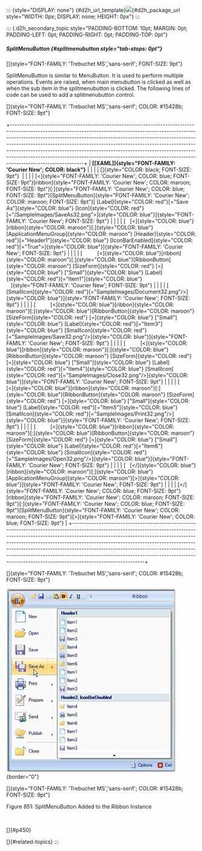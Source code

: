 ::: {style="DISPLAY: none"}
[](ms-xhelp:///?Id=d2h_url_template){#d2h_url_template}![](!package_url!){#d2h_package_url style="WIDTH: 0px; DISPLAY: none; HEIGHT: 0px"}
:::

::: {.d2h_secondary_topic style="PADDING-BOTTOM: 10pt; MARGIN: 0pt; PADDING-LEFT: 0pt; PADDING-RIGHT: 0pt; PADDING-TOP: 0pt"}
##### SplitMenuButton {#splitmenubutton style="tab-stops: 0pt"}

[]{style="FONT-FAMILY: 'Trebuchet MS','sans-serif'; FONT-SIZE: 9pt"} 

SplitMenuButton is similar to MenuButton. It is used to perform multiple operations. Events are raised, when main menubutton is clicked as well as when the sub item in the splitmenubutton is clicked. The following lines of code can be used to add a splitmenubutton control.

[]{style="FONT-FAMILY: 'Trebuchet MS','sans-serif'; COLOR: #15428b; FONT-SIZE: 9pt"} 

+------------------------------------------------------------------------------------------------------------------------------------------------------------------------------------------------------------------------------------------------------------------------------------------------------------------------------------------------------------------------------------------------------------------------------------------------------------------------------------------------------------------+
| **[\[XAML\]]{style="FONT-FAMILY: 'Courier New'; COLOR: black"}**                                                                                                                                                                                                                                                                                                                                                                                                                                                 |
|                                                                                                                                                                                                                                                                                                                                                                                                                                                                                                                  |
| []{style="COLOR: black; FONT-SIZE: 9pt"}                                                                                                                                                                                                                                                                                                                                                                                                                                                                         |
|                                                                                                                                                                                                                                                                                                                                                                                                                                                                                                                  |
| [\<]{style="FONT-FAMILY: 'Courier New'; COLOR: blue; FONT-SIZE: 9pt"}[ribbon]{style="FONT-FAMILY: 'Courier New'; COLOR: maroon; FONT-SIZE: 9pt"}[:]{style="FONT-FAMILY: 'Courier New'; COLOR: blue; FONT-SIZE: 9pt"}[SplitMenuButton]{style="FONT-FAMILY: 'Courier New'; COLOR: maroon; FONT-SIZE: 9pt"}[ [Label]{style="COLOR: red"}[=\"Save As\"]{style="COLOR: blue"} [Icon]{style="COLOR: red"}[=\"/SampleImages/SaveAs32.png\"\>]{style="COLOR: blue"}]{style="FONT-FAMILY: 'Courier New'; FONT-SIZE: 9pt"} |
|                                                                                                                                                                                                                                                                                                                                                                                                                                                                                                                  |
| [   [\<]{style="COLOR: blue"}[ribbon]{style="COLOR: maroon"}[:]{style="COLOR: blue"}[ApplicationMenuGroup]{style="COLOR: maroon"} [Header]{style="COLOR: red"}[=\"Header1\"]{style="COLOR: blue"} [IconBarEnabled]{style="COLOR: red"}[=\"True\"\>]{style="COLOR: blue"}]{style="FONT-FAMILY: 'Courier New'; FONT-SIZE: 9pt"}                                                                                                                                                                                    |
|                                                                                                                                                                                                                                                                                                                                                                                                                                                                                                                  |
| [          [\<]{style="COLOR: blue"}[ribbon]{style="COLOR: maroon"}[:]{style="COLOR: blue"}[RibbonButton]{style="COLOR: maroon"} [SizeForm]{style="COLOR: red"} [=]{style="COLOR: blue"} [\"Small\"]{style="COLOR: blue"} [Label]{style="COLOR: red"}[=\"Item1\"]{style="COLOR: blue"}                                      ]{style="FONT-FAMILY: 'Courier New'; FONT-SIZE: 9pt"}                                                                                                                                |
|                                                                                                                                                                                                                                                                                                                                                                                                                                                                                                                  |
| [          [SmallIcon]{style="COLOR: red"}[=\"SampleImages/Document32.png\"/\>]{style="COLOR: blue"}]{style="FONT-FAMILY: 'Courier New'; FONT-SIZE: 9pt"}                                                                                                                                                                                                                                                                                                                                                        |
|                                                                                                                                                                                                                                                                                                                                                                                                                                                                                                                  |
| [          [\<]{style="COLOR: blue"}[ribbon]{style="COLOR: maroon"}[:]{style="COLOR: blue"}[RibbonButton]{style="COLOR: maroon"} [SizeForm]{style="COLOR: red"} [=]{style="COLOR: blue"} [\"Small\"]{style="COLOR: blue"} [Label]{style="COLOR: red"}[=\"Item3\"]{style="COLOR: blue"} [SmallIcon]{style="COLOR: red"}[=\"SampleImages/Save32.png\"/\>]{style="COLOR: blue"}]{style="FONT-FAMILY: 'Courier New'; FONT-SIZE: 9pt"}                                                                                |
|                                                                                                                                                                                                                                                                                                                                                                                                                                                                                                                  |
| [          [\<]{style="COLOR: blue"}[ribbon]{style="COLOR: maroon"}[:]{style="COLOR: blue"}[RibbonButton]{style="COLOR: maroon"} [SizeForm]{style="COLOR: red"} [=]{style="COLOR: blue"} [\"Small\"]{style="COLOR: blue"} [Label]{style="COLOR: red"}[=\"Item4\"]{style="COLOR: blue"} [SmallIcon]{style="COLOR: red"}[=\"SampleImages/Close32.png\"/\>]{style="COLOR: blue"}]{style="FONT-FAMILY: 'Courier New'; FONT-SIZE: 9pt"}                                                                               |
|                                                                                                                                                                                                                                                                                                                                                                                                                                                                                                                  |
| [          [\<]{style="COLOR: blue"}[ribbon]{style="COLOR: maroon"}[:]{style="COLOR: blue"}[RibbonButton]{style="COLOR: maroon"} [SizeForm]{style="COLOR: red"} [=]{style="COLOR: blue"} [\"Small\"]{style="COLOR: blue"} [Label]{style="COLOR: red"}[=\"Item5\"]{style="COLOR: blue"}  [SmallIcon]{style="COLOR: red"}[=\"SampleImages/Print32.png\"/\>]{style="COLOR: blue"}]{style="FONT-FAMILY: 'Courier New'; FONT-SIZE: 9pt"}                                                                              |
|                                                                                                                                                                                                                                                                                                                                                                                                                                                                                                                  |
| [          [\<]{style="COLOR: blue"}[ribbon]{style="COLOR: maroon"}[:]{style="COLOR: blue"}[RibbonButton]{style="COLOR: maroon"} [SizeForm]{style="COLOR: red"} [=]{style="COLOR: blue"} [\"Small\"]{style="COLOR: blue"} [Label]{style="COLOR: red"}[=\"Item6\"]{style="COLOR: blue"} [SmallIcon]{style="COLOR: red"}[=\"SampleImages/Open32.png\"/\>]{style="COLOR: blue"}]{style="FONT-FAMILY: 'Courier New'; FONT-SIZE: 9pt"}                                                                                |
|                                                                                                                                                                                                                                                                                                                                                                                                                                                                                                                  |
| [   [\</]{style="COLOR: blue"}[ribbon]{style="COLOR: maroon"}[:]{style="COLOR: blue"}[ApplicationMenuGroup]{style="COLOR: maroon"}[\>]{style="COLOR: blue"}]{style="FONT-FAMILY: 'Courier New'; FONT-SIZE: 9pt"}                                                                                                                                                                                                                                                                                                 |
|                                                                                                                                                                                                                                                                                                                                                                                                                                                                                                                  |
| [\</]{style="FONT-FAMILY: 'Courier New'; COLOR: blue; FONT-SIZE: 9pt"}[ribbon]{style="FONT-FAMILY: 'Courier New'; COLOR: maroon; FONT-SIZE: 9pt"}[:]{style="FONT-FAMILY: 'Courier New'; COLOR: blue; FONT-SIZE: 9pt"}[SplitMenuButton]{style="FONT-FAMILY: 'Courier New'; COLOR: maroon; FONT-SIZE: 9pt"}[\>]{style="FONT-FAMILY: 'Courier New'; COLOR: blue; FONT-SIZE: 9pt"}                                                                                                                                   |
+------------------------------------------------------------------------------------------------------------------------------------------------------------------------------------------------------------------------------------------------------------------------------------------------------------------------------------------------------------------------------------------------------------------------------------------------------------------------------------------------------------------+

[]{style="FONT-FAMILY: 'Trebuchet MS','sans-serif'; COLOR: #15428b; FONT-SIZE: 9pt"} 

![](ImagesExt/image30_741.jpg){border="0"}

[]{style="FONT-FAMILY: 'Trebuchet MS','sans-serif'; COLOR: #15428b; FONT-SIZE: 9pt"} 

Figure 851: SplitMenuButton Added to the Ribbon Instance

 

[]{#p450} 

[]{#related-topics}
:::
